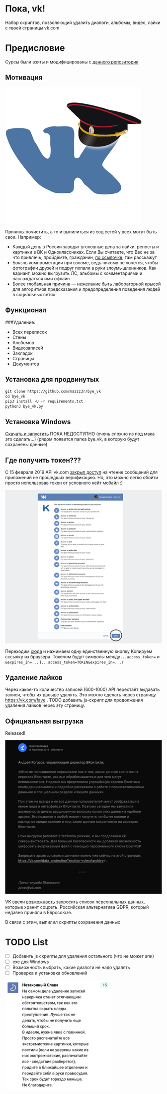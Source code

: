 # Пока, vk!
Набор скриптов, позволяющий удалить диалоги, альбомы, видео, лайки с
твоей страницы vk.com

# Предисловие
Сурсы были взяты и модифицированы с [данного репозитория](https://github.com/neseleznev/bye_vk)

## Мотивация

 ![О, привет!](images/greetings.png)

Причины почистить, а то и выпилиться из соц.сетей у всех могут быть свои. Например:
 * Каждый день в России заводят уголовные дела за лайки, репосты и
 картинки в ВК и Одноклассниках. Если Вы считаете, что Вас не за что
 привлечь, пройдёмте, гражданин, [по ссылочке](https://medialeaks.ru/2907bva-idyom-na-posadku/),
 там расскажут
 * Боязнь компрометации при взломе, ведь никому не хочется, чтобы
 фотографии друзей и подруг попали в руки злоумышленников. Как вариант,
 можно выгрузить ЛС, альбомы с комментариями и наслаждаться ими офлайн
 * Более глобальная
 [причина](https://vc.ru/43175-pochemu-stoit-udalit-vse-akkaunty-v-socialnyh-setyah)
  &mdash; нежелание быть лабораторной крысой для алгоритмов предсказания и
  предопределения поведения людей в социальных сетях

## Функционал
###Удаление:
 * Всех переписок
 * Стены
 * Альбомов
 * Видеозаписей
 * Закладок
 * Страницы
 * Документов

## Установка для продвинутых

```shell
git clone https://github.com/mazzz3r/bye_vk
cd bye_vk
pip3 install -U -r requirements.txt
python3 bye_vk.py
```

## Установка Windows

[Скачать и запустить](/) ПОКА НЕДОСТУПНО (очень сложно из под мака это сделать...)
(рядом появится папка bye_vk, в которую будут сохранены данные)

## Где получить токен???

С 15 февраля 2019 API vk.com [закрыл доступ](https://vk.com/dev/messages_api) на чтение сообщений для приложений не прошедших верификацию.
Но, это можно легко обойти просто использовав токен от условного кейт мобайл :)

![Получаем токен](images/get_token.png)

Переходим [сюда](https://oauth.vk.com/authorize?client_id=2685278&scope=1073737727&redirect_uri=https://oauth.vk.com/blank.html&display=page&response_type=token&revoke=1) и нажимаем одну единственную кнопку
Копируем сссылку из браузера. Токеном будут символы между`...access_token=` и `&expires_in=...` (`...access_token=TOKEN&expires_in=...`)
## Удаление лайков

Через какое-то количество записей (600-1000) API перестаёт выдавать записи, чтобы их дальше удалять. Это можно сделать через страницу https://vk.com/fave . TODO добавить js-скрипт для продолжения удаления лайков через эту страницу.

## Официальная выгрузка

Released!

![Russian GDPR](images/vk_gdpr.png)

VK ввели [возможность](https://vk.com/data_protection?section=rules#archive) запросить список персональных данных, которые хранит соцсеть. 
Российская альтернатива GDPR, который недавно приняли в Евросоюзе.

В связи с этим, выпилил скрипты сохранения данных

# TODO List
- [ ] Добавить js скрипты для удаления остального (что не может апи)
- [ ] exe для Windows
- [ ] Возможность выбрать, какие диалоги не надо удалять
- [ ] Проверка и установка обновлений

![P.S.](images/goodbye.png)